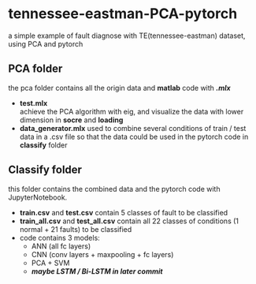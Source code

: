 # tennessee-eastman-PCA-pytorch
a simple example of fault diagnose with TE(tennessee-eastman) dataset, using PCA and pytorch 

## PCA folder 
the pca folder contains all the origin data and **matlab** code with ***.mlx***     
- **test.mlx**   
  achieve the PCA algorithm with eig, and visualize the data with lower dimension in **socre** and **loading** 
- **data_generator.mlx**
  used to combine several conditions of train / test data in a .csv file so that the data could be used in the pytorch code in **classify** folder
  
## Classify folder 
this folder contains the combined data and the pytorch code with JupyterNotebook.
- **train.csv** and **test.csv** contain 5 classes of fault to be classified   
- **train_all.csv** and **test_all.csv** contain all 22 classes of conditions (1 normal + 21 faults) to be classified   
- code contains 3 models:
  - ANN (all fc layers)
  - CNN (conv layers + maxpooling + fc layers)
  - PCA + SVM
  - ***maybe LSTM / Bi-LSTM in later commit***
